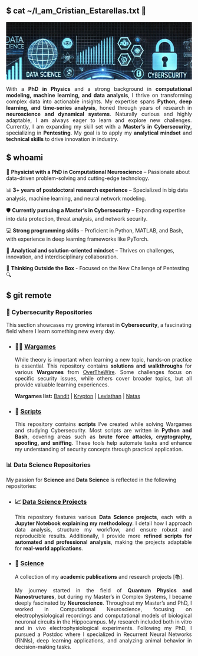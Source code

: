 ## $ cat ~/I_am_Cristian_Estarellas.txt 👋
![Hello](Banner.jpg)

<p align=justify>
With a <strong>PhD in Physics</strong> and a strong background in <strong>computational modeling, machine learning, and data analysis</strong>, I thrive on transforming complex data into actionable insights. My expertise spans <strong>Python, deep learning, and time-series analysis</strong>, honed through years of research in <strong>neuroscience and dynamical systems</strong>. Naturally curious and highly adaptable, I am always eager to learn and explore new challenges.  
Currently, I am expanding my skill set with a <strong>Master’s in Cybersecurity</strong>, specializing in <strong>Pentesting</strong>. My goal is to apply my <strong>analytical mindset</strong> and <strong>technical skills</strong> to drive innovation in industry.
</p>

## $ whoami
<p align=justify>

🧠 **Physicist with a PhD in Computational Neuroscience** – Passionate about data-driven problem-solving and cutting-edge technology.

📊 **3+ years of postdoctoral research experience** – Specialized in big data analysis, machine learning, and neural network modeling.

🛡️ **Currently pursuing a Master’s in Cybersecurity** – Expanding expertise into data protection, threat analysis, and network security.

💻 **Strong programming skills** – Proficient in Python, MATLAB, and Bash, with experience in deep learning frameworks like PyTorch.

🚀 **Analytical and solution-oriented mindset** – Thrives on challenges, innovation, and interdisciplinary collaboration.

🤝 **Thinking Outside the Box** - Focused on the New Challenge of Pentesting 🔍 
</p>

## $ git remote

### **🔐 Cybersecurity Repositories**  
This section showcases my growing interest in **Cybersecurity**, a fascinating field where I learn something new every day.  

- ### **🕵️‍♂️ [Wargames](https://github.com/Cristian5tarellas/Wargames)**  
  <p align="justify">
  While theory is important when learning a new topic, hands-on practice is essential.  
  This repository contains <strong>solutions and walkthroughs</strong> for various <strong>Wargames</strong> from <a href="https://overthewire.org/wargames/">OverTheWire</a>.  
  Some challenges focus on specific security issues, while others cover broader topics, but all provide valuable learning experiences.  
  </p>  

  **Wargames list:** [Bandit](https://github.com/Cristian5tarellas/Wargames/tree/main/Bandit) | [Krypton](https://github.com/Cristian5tarellas/Wargames/tree/main/Krypton) | [Leviathan](https://github.com/Cristian5tarellas/Wargames/tree/main/Leviathan) | [Natas](https://github.com/Cristian5tarellas/Wargames/tree/main/Natas)

- ### **📜 [Scripts](https://github.com/Cristian5tarellas/Scripts)**  
  <p align="justify">
  This repository contains <strong>scripts</strong> I’ve created while solving Wargames and studying Cybersecurity.  
  Most scripts are written in <strong>Python and Bash</strong>, covering areas such as <strong>brute force attacks, cryptography, spoofing, and sniffing</strong>.  
  These tools help automate tasks and enhance my understanding of security concepts through practical application.  
  </p>  

### **📊 Data Science Repositories**  
My passion for <strong>Science</strong> and <strong>Data Science</strong> is reflected in the following repositories:  

- ### **📈 [Data Science Projects](https://github.com/Cristian5tarellas/Data_Science_Projects)**  
  <p align="justify">
  This repository features various <strong>Data Science projects</strong>, each with a <strong>Jupyter Notebook explaining my methodology</strong>.  
  I detail how I approach data analysis, structure my workflow, and ensure robust and reproducible results.  
  Additionally, I provide more <strong>refined scripts for automated and professional analysis</strong>, making the projects adaptable for <strong>real-world applications</strong>.  
  </p>  

- ### **🔬 [Science](https://github.com/Cristian5tarellas/Science)**  
  A collection of my <strong>academic publications</strong> and research projects [📚].
  <p align="justify">
  My journey started in the field of <strong>Quantum Physics and Nanostructures</strong>, but during my Master’s in Complex Systems, I became deeply fascinated by <strong>Neuroscience</strong>. Throughout my Master’s and PhD, I worked in Computational Neuroscience, focusing on electrophysiological recordings and computational models of biological neuronal circuits in the Hippocampus. My research included both in vitro and in vivo electrophysiological experiments. Following my PhD, I pursued a Postdoc where I specialized in Recurrent Neural Networks (RNNs), deep learning applications, and analyzing animal behavior in decision-making tasks.  
  </p>
